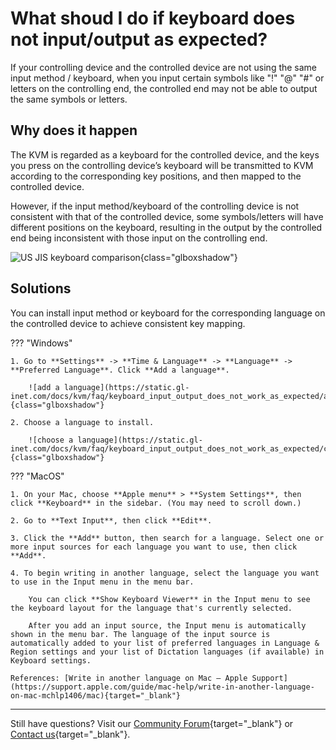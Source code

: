 # What shoud I do if keyboard does not input/output as expected?

If your controlling device and the controlled device are not using the same input method / keyboard, when you input certain symbols like "!" "@" "#" or letters on the controlling end, the controlled end may not be able to output the same symbols or letters.

## Why does it happen

The KVM is regarded as a keyboard for the controlled device, and the keys you press on the controlling device’s keyboard will be transmitted to KVM according to the corresponding key positions, and then mapped to the controlled device. 

However, if the input method/keyboard of the controlling device is not consistent with that of the controlled device, some symbols/letters will have different positions on the keyboard, resulting in the output by the controlled end being inconsistent with those input on the controlling end.

![US JIS keyboard comparison](https://static.gl-inet.com/docs/kvm/faq/keyboard_input_output_does_not_work_as_expected/apple-keyboards-US-JIS.jpg){class="glboxshadow"}

## Solutions

You can install input method or keyboard for the corresponding language on the controlled device to achieve consistent key mapping.

??? "Windows"

    1. Go to **Settings** -> **Time & Language** -> **Language** -> **Preferred Language**. Click **Add a language**.

        ![add a language](https://static.gl-inet.com/docs/kvm/faq/keyboard_input_output_does_not_work_as_expected/add_language.png){class="glboxshadow"}

    2. Choose a language to install. 

        ![choose a language](https://static.gl-inet.com/docs/kvm/faq/keyboard_input_output_does_not_work_as_expected/choose_language.png){class="glboxshadow"}

??? "MacOS"

    1. On your Mac, choose **Apple menu** > **System Settings**, then click **Keyboard** in the sidebar. (You may need to scroll down.)
    
    2. Go to **Text Input**, then click **Edit**.
    
    3. Click the **Add** button, then search for a language. Select one or more input sources for each language you want to use, then click **Add**.
    
    4. To begin writing in another language, select the language you want to use in the Input menu in the menu bar.
    
        You can click **Show Keyboard Viewer** in the Input menu to see the keyboard layout for the language that's currently selected.
        
        After you add an input source, the Input menu is automatically shown in the menu bar. The language of the input source is automatically added to your list of preferred languages in Language & Region settings and your list of Dictation languages (if available) in Keyboard settings. 

    References: [Write in another language on Mac – Apple Support](https://support.apple.com/guide/mac-help/write-in-another-language-on-mac-mchlp1406/mac){target="_blank"}

---

Still have questions? Visit our [Community Forum](https://forum.gl-inet.com){target="_blank"} or [Contact us](https://www.gl-inet.com/contacts/){target="_blank"}.
